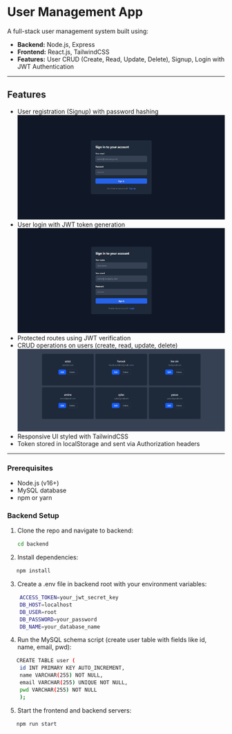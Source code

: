 # User Management App

A full-stack user management system built using:

- **Backend:** Node.js, Express
- **Frontend:** React.js, TailwindCSS
- **Features:** User CRUD (Create, Read, Update, Delete), Signup, Login with JWT Authentication

---

## Features

- User registration (Signup) with password hashing
  ![alt text](img/login.png)
- User login with JWT token generation
  ![alt text](img/singup.png)
- Protected routes using JWT verification
- CRUD operations on users (create, read, update, delete)
  ![alt text](img/Users.png)
- Responsive UI styled with TailwindCSS
- Token stored in localStorage and sent via Authorization headers

---

### Prerequisites

- Node.js (v16+)
- MySQL database
- npm or yarn

### Backend Setup

1. Clone the repo and navigate to backend:
   ```bash
   cd backend
   ```
2. Install dependencies:

```bash
   npm install
```

3. Create a .env file in backend root with your environment variables:

```bash
    ACCESS_TOKEN=your_jwt_secret_key
    DB_HOST=localhost
    DB_USER=root
    DB_PASSWORD=your_password
    DB_NAME=your_database_name

```

4. Run the MySQL schema script (create user table with fields like id, name, email, pwd):

```bash
   CREATE TABLE user (
    id INT PRIMARY KEY AUTO_INCREMENT,
    name VARCHAR(255) NOT NULL,
    email VARCHAR(255) UNIQUE NOT NULL,
    pwd VARCHAR(255) NOT NULL
    );

```

5. Start the frontend and backend servers:

```bash
   npm run start
```
